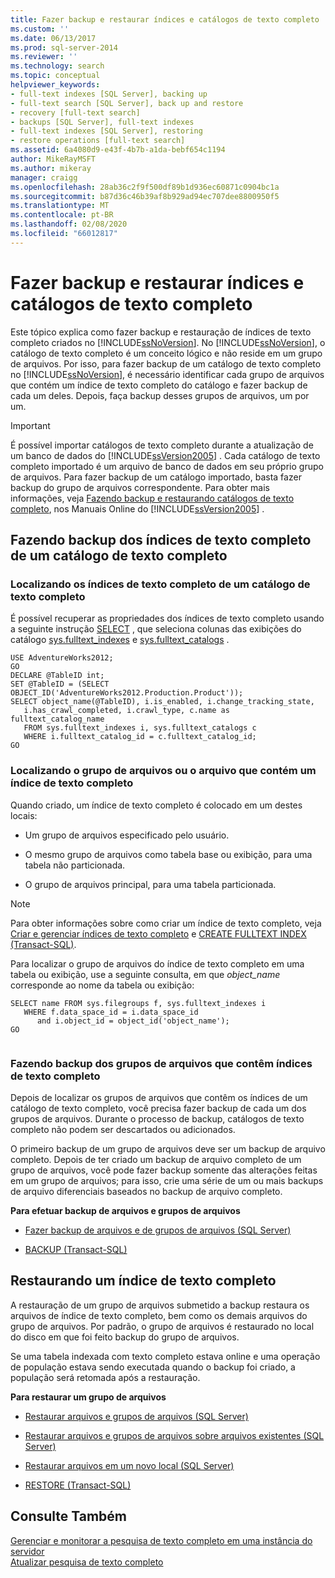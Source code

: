 ```yaml
---
title: Fazer backup e restaurar índices e catálogos de texto completo | Microsoft Docs
ms.custom: ''
ms.date: 06/13/2017
ms.prod: sql-server-2014
ms.reviewer: ''
ms.technology: search
ms.topic: conceptual
helpviewer_keywords:
- full-text indexes [SQL Server], backing up
- full-text search [SQL Server], back up and restore
- recovery [full-text search]
- backups [SQL Server], full-text indexes
- full-text indexes [SQL Server], restoring
- restore operations [full-text search]
ms.assetid: 6a4080d9-e43f-4b7b-a1da-bebf654c1194
author: MikeRayMSFT
ms.author: mikeray
manager: craigg
ms.openlocfilehash: 28ab36c2f9f500df89b1d936ec60871c0904bc1a
ms.sourcegitcommit: b87d36c46b39af8b929ad94ec707dee8800950f5
ms.translationtype: MT
ms.contentlocale: pt-BR
ms.lasthandoff: 02/08/2020
ms.locfileid: "66012817"
---
```

# <a name="back-up-and-restore-full-text-catalogs-and-indexes"></a>Fazer backup e restaurar índices e catálogos de texto completo
  Este tópico explica como fazer backup e restauração de índices de texto completo criados no [!INCLUDE[ssNoVersion](../../includes/ssnoversion-md.md)]. No [!INCLUDE[ssNoVersion](../../includes/ssnoversion-md.md)], o catálogo de texto completo é um conceito lógico e não reside em um grupo de arquivos. Por isso, para fazer backup de um catálogo de texto completo no [!INCLUDE[ssNoVersion](../../includes/ssnoversion-md.md)], é necessário identificar cada grupo de arquivos que contém um índice de texto completo do catálogo e fazer backup de cada um deles. Depois, faça backup desses grupos de arquivos, um por um.  
  
> [!IMPORTANT]  
>  É possível importar catálogos de texto completo durante a atualização de um banco de dados do [!INCLUDE[ssVersion2005](../../includes/ssversion2005-md.md)] . Cada catálogo de texto completo importado é um arquivo de banco de dados em seu próprio grupo de arquivos. Para fazer backup de um catálogo importado, basta fazer backup do grupo de arquivos correspondente. Para obter mais informações, veja [Fazendo backup e restaurando catálogos de texto completo](https://go.microsoft.com/fwlink/?LinkID=121052), nos Manuais Online do [!INCLUDE[ssVersion2005](../../includes/ssversion2005-md.md)] .  
  
##  <a name="backingup"></a> Fazendo backup dos índices de texto completo de um catálogo de texto completo  
  
###  <a name="Find_FTIs_of_a_Catalog"></a> Localizando os índices de texto completo de um catálogo de texto completo  
 É possível recuperar as propriedades dos índices de texto completo usando a seguinte instrução [SELECT](/sql/t-sql/queries/select-transact-sql) , que seleciona colunas das exibições do catálogo [sys.fulltext_indexes](/sql/relational-databases/system-catalog-views/sys-fulltext-indexes-transact-sql) e [sys.fulltext_catalogs](/sql/relational-databases/system-catalog-views/sys-fulltext-catalogs-transact-sql) .  
  
```  
USE AdventureWorks2012;  
GO  
DECLARE @TableID int;  
SET @TableID = (SELECT OBJECT_ID('AdventureWorks2012.Production.Product'));  
SELECT object_name(@TableID), i.is_enabled, i.change_tracking_state,   
   i.has_crawl_completed, i.crawl_type, c.name as fulltext_catalog_name   
   FROM sys.fulltext_indexes i, sys.fulltext_catalogs c   
   WHERE i.fulltext_catalog_id = c.fulltext_catalog_id;  
GO  
```  
  

  
###  <a name="Find_FG_of_FTI"></a> Localizando o grupo de arquivos ou o arquivo que contém um índice de texto completo  
 Quando criado, um índice de texto completo é colocado em um destes locais:  
  
-   Um grupo de arquivos especificado pelo usuário.  
  
-   O mesmo grupo de arquivos como tabela base ou exibição, para uma tabela não particionada.  
  
-   O grupo de arquivos principal, para uma tabela particionada.  
  
> [!NOTE]  
>  Para obter informações sobre como criar um índice de texto completo, veja [Criar e gerenciar índices de texto completo](create-and-manage-full-text-indexes.md) e [CREATE FULLTEXT INDEX &#40;Transact-SQL&#41;](/sql/t-sql/statements/create-fulltext-index-transact-sql).  
  
 Para localizar o grupo de arquivos do índice de texto completo em uma tabela ou exibição, use a seguinte consulta, em que *object_name* corresponde ao nome da tabela ou exibição:  
  
```  
SELECT name FROM sys.filegroups f, sys.fulltext_indexes i   
   WHERE f.data_space_id = i.data_space_id   
      and i.object_id = object_id('object_name');  
GO  
  
```  
  

  
###  <a name="Back_up_FTIs_of_FTC"></a> Fazendo backup dos grupos de arquivos que contêm índices de texto completo  
 Depois de localizar os grupos de arquivos que contêm os índices de um catálogo de texto completo, você precisa fazer backup de cada um dos grupos de arquivos. Durante o processo de backup, catálogos de texto completo não podem ser descartados ou adicionados.  
  
 O primeiro backup de um grupo de arquivos deve ser um backup de arquivo completo. Depois de ter criado um backup de arquivo completo de um grupo de arquivos, você pode fazer backup somente das alterações feitas em um grupo de arquivos; para isso, crie uma série de um ou mais backups de arquivo diferenciais baseados no backup de arquivo completo.  
  
 **Para efetuar backup de arquivos e grupos de arquivos**  
  
-   [Fazer backup de arquivos e de grupos de arquivos &#40;SQL Server&#41;](../backup-restore/back-up-files-and-filegroups-sql-server.md)  
  
-   [BACKUP &#40;Transact-SQL&#41;](/sql/t-sql/statements/backup-transact-sql)  
  

  
##  <a name="Restore_FTI"></a> Restaurando um índice de texto completo  
 A restauração de um grupo de arquivos submetido a backup restaura os arquivos de índice de texto completo, bem como os demais arquivos do grupo de arquivos. Por padrão, o grupo de arquivos é restaurado no local do disco em que foi feito backup do grupo de arquivos.  
  
 Se uma tabela indexada com texto completo estava online e uma operação de população estava sendo executada quando o backup foi criado, a população será retomada após a restauração.  
  
 **Para restaurar um grupo de arquivos**  
  
-   [Restaurar arquivos e grupos de arquivos &#40;SQL Server&#41;](../backup-restore/restore-files-and-filegroups-sql-server.md)  
  
-   [Restaurar arquivos e grupos de arquivos sobre arquivos existentes &#40;SQL Server&#41;](../backup-restore/restore-files-and-filegroups-over-existing-files-sql-server.md)  
  
-   [Restaurar arquivos em um novo local &#40;SQL Server&#41;](../backup-restore/restore-files-to-a-new-location-sql-server.md)  
  
-   [RESTORE &#40;Transact-SQL&#41;](/sql/t-sql/statements/restore-statements-transact-sql)  
  

  
## <a name="see-also"></a>Consulte Também  
 [Gerenciar e monitorar a pesquisa de texto completo em uma instância do servidor](manage-and-monitor-full-text-search-for-a-server-instance.md)   
 [Atualizar pesquisa de texto completo](upgrade-full-text-search.md)  
  
  
